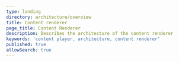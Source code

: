 ```yaml
---
type: landing
directory: architecture/overview
title: Content renderer  
page_title: Content Renderer
description: Describes the architecture of the content renderer 
keywords: 'content player, architecture, content renderer'
published: true
allowSearch: true
---
```

